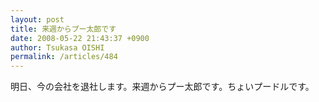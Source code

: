 ```yaml
---
layout: post
title: 来週からプー太郎です
date: 2008-05-22 21:43:37 +0900
author: Tsukasa OISHI
permalink: /articles/484
---
```


明日、今の会社を退社します。来週からプー太郎です。ちょいプードルです。

